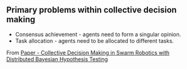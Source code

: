 ## Primary problems within collective decision making
- Consensus achievement - agents need to form a singular opinion.
- Task allocation - agents need to be allocated to different tasks.

From [Paper - Collective Decision Making in Swarm Robotics with Distributed Bayesian Hypothesis Testing](Paper%20-%20Collective%20Decision%20Making%20in%20Swarm%20Robotics%20with%20Distributed%20Bayesian%20Hypothesis%20Testing.html)

<script>
MathJax = {
  tex: {
    inlineMath: [["$", "$"], ["\\(", "\\)"]]
  }
};
</script>
<script id="MathJax-script" async src="https://cdn.jsdelivr.net/npm/mathjax@3/es5/tex-chtml.js"></script>
